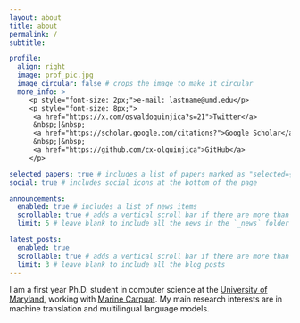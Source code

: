 ```yaml
---
layout: about
title: about
permalink: /
subtitle: 

profile:
  align: right
  image: prof_pic.jpg
  image_circular: false # crops the image to make it circular
  more_info: >
     <p style="font-size: 2px;">e-mail: lastname@umd.edu</p>
     <p style="font-size: 8px;">
      <a href="https://x.com/osvaldoquinjica?s=21">Twitter</a>
      &nbsp;|&nbsp;
      <a href="https://scholar.google.com/citations?">Google Scholar</a>
      &nbsp;|&nbsp;
      <a href="https://github.com/cx-olquinjica">GitHub</a>
     </p>

selected_papers: true # includes a list of papers marked as "selected={true}"
social: true # includes social icons at the bottom of the page

announcements:
  enabled: true # includes a list of news items
  scrollable: true # adds a vertical scroll bar if there are more than 3 news items
  limit: 5 # leave blank to include all the news in the `_news` folder

latest_posts:
  enabled: true
  scrollable: true # adds a vertical scroll bar if there are more than 3 new posts items
  limit: 3 # leave blank to include all the blog posts   
---
```


I am a first year Ph.D. student in computer science at the [University of Maryland](https://www.cs.umd.edu/), working with [Marine Carpuat](https://www.cs.umd.edu/~marine/). My main research interests are in machine translation and multilingual language models. 
